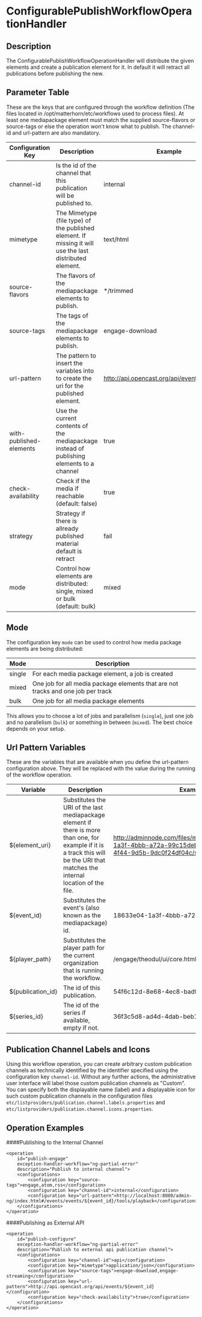 # ConfigurablePublishWorkflowOperationHandler


## Description

The ConfigurablePublishWorkflowOperationHandler will distribute the given elements and create a publication element for it. In default it will retract all publications before publishing the new.
 

## Parameter Table

These are the keys that are configured through the workflow definition (The files located in /opt/matterhorn/etc/workflows used to process files). At least one mediapackage element must match the supplied source-flavors or source-tags or else the operation won't know what to publish. The channel-id and url-pattern are also mandatory.

|Configuration Key       |Description                                                                                             |Example                                        |
|------------------------|--------------------------------------------------------------------------------------------------------|-----------------------------------------------|
|channel-id              |Is the id of the channel that this publication will be published to.                                    |internal                                       |
|mimetype                |The Mimetype (file type) of the published element. If missing it will use the last distributed element. |text/html                                      |
|source-flavors          |The flavors of the mediapackage elements to publish.                                                    |*/trimmed                                      |
|source-tags             |The tags of the mediapackage elements to publish.                                                       |engage-download                                |
|url-pattern             |The pattern to insert the variables into to create the uri for the published element.                   |http://api.opencast.org/api/events/${event_id} |
|with-published-elements |Use the current contents of the mediapackage instead of publishing elements to a channel                |true                                           |
|check-availability      |Check if the media if reachable (default: false)                                                        |true                                           |
|strategy                |Strategy if there is allready published material default is retract                                     |fail                                           |
|mode                    |Control how elements are distributed: single, mixed or bulk (default: bulk)                             |mixed                                          |

## Mode

The configuration key `mode` can be used to control how media package elements are being distributed:

|Mode   |Description                                                                      |
|-------|---------------------------------------------------------------------------------|
|single |For each media package element, a job is created                                 |
|mixed  |One job for all media package elements that are not tracks and one job per track |
|bulk   |One job for all media package elements                                           |

This allows you to choose a lot of jobs and parallelism (`single`), just one job and no parallelism (`bulk`)
or something in between (`mixed`). The best choice depends on your setup.

## Url Pattern Variables

These are the variables that are available when you define the url-pattern configuration above. They will be replaced with the value during the running of the workflow operation.

|Variable          |Description                                                                              |Example                              |
|------------------|-----------------------------------------------------------------------------------------|-------------------------------------|
|${element_uri}    |Substitutes the URI of the last mediapackage element if there is more than one, for example if it is a track this will be the URI that matches the internal location of the file. |http://adminnode.com/files/mediapackage/18633e04-1a3f-4bbb-a72a-99c15deba1b9/cec1f067-9470-4f44-9d5b-9dc0f24df04c/short.mp4 |
|${event_id}       |Substitutes the event's (also known as the mediapackage) id.                             |18633e04-1a3f-4bbb-a72a-99c15deba1b9 |
|${player_path}    |Substitutes the player path for the current organization that is running the workflow.   |/engage/theodul/ui/core.html?id=     |
|${publication_id} |The id of this publication.                                                              |54f6c12d-8e68-4ec8-badf-cd045b33d01e |
|${series_id}      |The id of the series if available, empty if not.                                         |36f3c5d8-ad4d-4dab-beb1-1400ffab4a69 |

## Publication Channel Labels and Icons

Using this workflow operation, you can create arbitrary custom publication channels as technically identified by the
identifier specified using the configuration key `channel-id`.
Without any further actions, the administrative user interface will label those custom publication channels as
"Custom".
You can specify both the displayable name (label) and a displayable icon for such custom publication channels in the
configuration files `etc/listproviders/publication.channel.labels.properties` and
`etc/listproviders/publication.channel.icons.properties`.

## Operation Examples

####Publishing to the Internal Channel

    <operation
        id="publish-engage"
        exception-handler-workflow="ng-partial-error"
        description="Publish to internal channel">
        <configurations>
            <configuration key="source-tags">engage,atom,rss</configuration>
            <configuration key="channel-id">internal</configuration>
            <configuration key="url-pattern">http://localhost:8080/admin-ng/index.html#/events/events/${event_id}/tools/playback</configuration>
        </configurations>
    </operation>

####Publishing as External API

    <operation
        id="publish-configure"
        exception-handler-workflow="ng-partial-error"
        description="Publish to external api publication channel">
        <configurations>
            <configuration key="channel-id">api</configuration>
            <configuration key="mimetype">application/json</configuration>
            <configuration key="source-tags">engage-download,engage-streaming</configuration>
            <configuration key="url-pattern">http://api.opencast.org/api/events/${event_id}</configuration>
            <configuration key="check-availability">true</configuration>
        </configurations>
    </operation>
